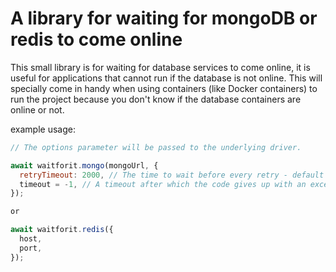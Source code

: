 # A library for waiting for mongoDB or redis to come online

This small library is for waiting for database services to come online, it is useful for applications that cannot run if the database is not online. This will specially come in handy when using containers (like Docker containers) to run the project because you don't know if the database containers are online or not.

example usage:
```javascript
// The options parameter will be passed to the underlying driver.

await waitforit.mongo(mongoUrl, {
  retryTimeout: 2000, // The time to wait before every retry - default is 2000 milliseconds
  timeout = -1, // A timeout after which the code gives up with an exception - default is -1 which means no timeout
});

or

await waitforit.redis({
  host,
  port,
});
```